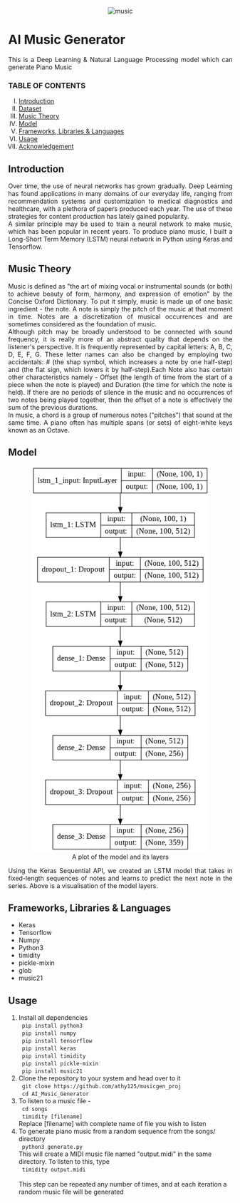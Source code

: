 <p align="center">
<img src="music.png"
    alt="music"
    width=2000
    height=200>
</p>
    
<h1>AI Music Generator</h1>

<p align="justify">
This is a Deep Learning & Natural Language Processing model which can generate Piano Music
</p>

<h3> TABLE OF CONTENTS </h3>
<ol type="I">
    <li><a href="#intro"> Introduction </a></li>
    <li><a href="#dataset"> Dataset </a></li>
    <li><a href="#musicology"> Music Theory </a></li>
    <li><a href="#model"> Model </a></li>
    <li><a href="#frameworks"> Frameworks, Libraries & Languages </a></li>
    <li><a href="#usage"> Usage </a></li>
    <li><a href="#acknowledgement"> Acknowledgement </a></li>
</ol>

<h2 id="intro">Introduction</h2>
<p align="justify">
Over time, the use of neural networks has grown gradually. Deep Learning has found applications in many domains of our everyday life, ranging from recommendation systems and customization to medical diagnostics and healthcare, with a plethora of papers produced each year. The use of these strategies for content production has lately gained popularity.
<br>
A similar principle may be used to train a neural network to make music, which has been popular in recent years. To produce piano music, I built a Long-Short Term Memory (LSTM) neural network in Python using Keras and Tensorflow.
</p>

<h2 id="musicology"> Music Theory </h2>
<p align="justify">
Music is defined as "the art of mixing vocal or instrumental sounds (or both) to achieve beauty of form, harmony, and expression of emotion" by the Concise Oxford Dictionary. To put it simply, music is made up of one basic ingredient - the note. A note is simply the pitch of the music at that moment in time. Notes are a discretization of musical occurrences and are sometimes considered as the foundation of music.
<br>
Although pitch may be broadly understood to be connected with sound frequency, it is really more of an abstract quality that depends on the listener's perspective. It is frequently represented by capital letters: A, B, C, D, E, F, G. These letter names can also be changed by employing two accidentals: # (the shap symbol, which increases a note by one half-step) and (the flat sign, which lowers it by half-step).Each Note also has certain other characteristics namely - Offset (the length of time from the start of a piece when the note is played) and Duration (the time for which the note is held). If there are no periods of silence in the music and no occurrences of two notes being played together, then the offset of a note is effectively the sum of the previous durations.
<br>
In music, a chord is a group of numerous notes ("pitches") that sound at the same time. A piano often has multiple spans (or sets) of eight-white keys known as an Octave.
</p>

<h2 id="model">Model</h2>
    <div align="center">
    <figure>
        <img src="model_plot.png"
             alt="Model Plot"
             width=400>
        <figcaption> A plot of the model and its layers </figcaption>
    </figure>
    </div>
    <p align="justify">
    Using the Keras Sequential API, we created an LSTM model that takes in fixed-length sequences of notes and learns to predict the next note in the series. Above is a visualisation of the model layers.
    </p>
    
<h2 id="frameworks">Frameworks, Libraries & Languages</h2>
<ul>
    <li> Keras </li>
    <li> Tensorflow </li>
    <li> Numpy </li>
    <li> Python3 </li>
    <li> timidity </li>
    <li> pickle-mixin </li>
    <li> glob </li>
    <li> music21 </li>
</ul>
    
<h2 id="usage">Usage</h2>
<ol>
    <li>
        Install all dependencies
        <br>
        <code> pip install python3 </code>
        <br>
        <code> pip install numpy </code>
        <br>
        <code> pip install tensorflow </code>
        <br>
        <code> pip install keras </code>
        <br>
        <code> pip install timidity </code>
        <br>
        <code> pip install pickle-mixin </code>
        <br>
        <code> pip install music21 </code>
    </li>
    <li>
        Clone the repository to your system and head over to it <br>
        <code> git clone https://github.com/athy125/musicgen_proj</code> <br>
        <code> cd AI_Music_Generator </code>
    </li>
    <li>
        To listen to a music file - <br>
        <code> cd songs </code> <br>
        <code> timidity [filename] </code> <br>
        Replace [filename] with complete name of file you wish to listen
    </li>
    <li>
        To generate piano music from a random sequence from the songs/ directory <br>
        <code> python3 generate.py </code> <br>
        This will create a MIDI music file named "output.midi" in the same directory. To listen to this, type <br>
        <code> timidity output.midi </code>
        <br> <br>
        This step can be repeated any number of times, and at each iteration a random music file will be generated
    </li>
</ol>

